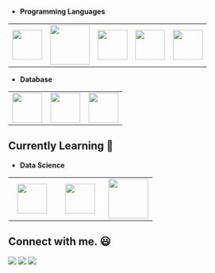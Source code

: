 <!-- 
# Hey there! I'm Ali Morakabi 👋

I am a creative software engineer who enjoys learning and making things better. I have built successful websites in businesses, companies and in the in-house sector for over 15 years. Here you'll find some fun little projects that I've coded as a way to discover something new. 


## My Skills :computer:
-->
- **Programming Languages**
<table>
<tbody>
 <tr>

<td align="center" >
<img height=60px src="https://www.vectorlogo.zone/logos/javascript/javascript-ar21.svg"> 
</td>
<td align="center">
<img height=80px src="https://raw.githubusercontent.com/isocpp/logos/master/cpp_logo.png"> 
</td>
<td align="center" >
<img height=60px src="https://www.vectorlogo.zone/logos/java/java-ar21.svg"> 
</td>
<td align="center" >
<img height=60px src="https://www.vectorlogo.zone/logos/python/python-ar21.svg"> 
</td>
</td>
<td align="center" >
<img height=60px src="https://www.vectorlogo.zone/logos/php/php-ar21.svg"> 
</td>

</tr>

</tbody>
</table>


- **Database**
<table>
<tbody>


 <tr>
<td align="center" width="33%">
<img height=60px src="https://www.vectorlogo.zone/logos/mongodb/mongodb-ar21.svg"> 
</td>

<td align="center" width="33%">
<img height=60px src="https://www.vectorlogo.zone/logos/postgresql/postgresql-ar21.svg"> 
</td>

<td align="center" width="33%">
<img height=60px src="https://www.vectorlogo.zone/logos/mysql/mysql-ar21.svg"> 
</td>

</tr>

</tbody>
</table>



## Currently Learning :beginner:

- **Data Science**

<table>
<tbody>
 <tr>
<td align="center" width="33%">
<img height=60px src="https://www.vectorlogo.zone/logos/numpy/numpy-ar21.svg"> 
</td>

<td align="center" width="33%">
<img height=60px src="https://upload.wikimedia.org/wikipedia/commons/e/ed/Pandas_logo.svg"> 
</td>

<td align="center" width="33%">
<img height=80px src="https://www.vectorlogo.zone/logos/opencv/opencv-ar21.svg"> 
</td>
</tr>

</tbody>
</table>







## Connect with me. :smiley:

<p>
<a href="https://github.com/alimkb"><img src="http://i.imgur.com/0o48UoR.png"/></a>
<a href="mailto:alimkb@gmail.com"><img src="http://i.imgur.com/yCsTjba.png"/></a>
<a href="https://twitter.com/alimkb"><img src="http://i.imgur.com/tXSoThF.png"/></a>
</p>


